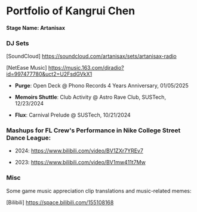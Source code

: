 # Portfolio of Kangrui Chen

#### Stage Name: Artanisax


### DJ Sets

[SoundCloud] https://soundcloud.com/artanisax/sets/artanisax-radio

[NetEase Music] https://music.163.com/djradio?id=997477780&uct2=U2FsdGVkX1

- **Purge**: Open Deck @ Phono Records 4 Years Anniversary, 01/05/2025

- **Memoirs Shuttle**: Club Activity @ Astro Rave Club, SUSTech, 12/23/2024

- **Flux**: Carnival Prelude @ SUSTech, 10/21/2024


### Mashups for **FL Crew**'s Performance in **Nike College Street Dance League**:

- 2024: https://www.bilibili.com/video/BV1ZXr7YREv7

- 2023: https://www.bilibili.com/video/BV1mw411t7Mw


### Misc

Some game music appreciation clip translations and music-related memes:

[Bilibili] https://space.bilibili.com/155108168
